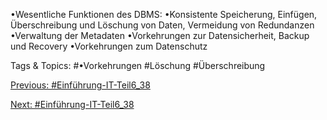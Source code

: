 •Wesentliche Funktionen des DBMS:
•Konsistente Speicherung, Einfügen, Überschreibung und Löschung von Daten, Vermeidung von Redundanzen
•Verwaltung der Metadaten
•Vorkehrungen zur Datensicherheit, Backup und Recovery
•Vorkehrungen zum Datenschutz

   Tags & Topics:
   #•Vorkehrungen
   #Löschung
   #Überschreibung

[Previous: #Einführung-IT-Teil6_38](Einführung-IT-Teil6_38.md)

[Next: #Einführung-IT-Teil6_38](Einführung-IT-Teil6_38.md)